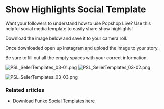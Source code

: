 # Show Highlights Social Template

Want your followers to understand how to use Popshop Live? Use this helpful social media template to easily share show highlights!

Download the image below and save it to your camera roll.

Once downloaded open up Instagram and upload the image to your story.

Be sure to fill out all the empty spaces with your correct information.

![PSL\_SellerTemplates\_03-01.png](https://help.popshop.live/hc/article\_attachments/4405498967065/PSL\_SellerTemplates\_03-01.png) ![PSL\_SellerTemplates\_03-02.png](https://help.popshop.live/hc/article\_attachments/4405498967321/PSL\_SellerTemplates\_03-02.png)

![PSL\_SellerTemplates\_03-03.png](https://help.popshop.live/hc/article\_attachments/4405498967577/PSL\_SellerTemplates\_03-03.png)

### Related articles

* [Download Funko Social Templates here](https://jamble.gitbook.io/popshop-live/marketing/social-media-marketing/funko-category-social-templates/download-funko-social-templates-here)

